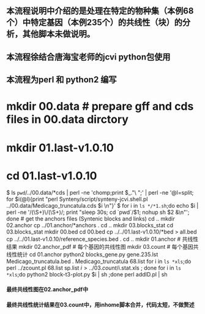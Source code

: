 ## 本流程说明中介绍的是处理在特定的物种集（本例68个）中特定基因（本例235个）的共线性（块）的分析，其他脚本未做说明。
## 本流程徐结合唐海宝老师的jcvi python包使用
## 本流程为perl 和 python2 编写

# mkdir 00.data # prepare gff and cds files in 00.data dirctory
# mkdir 01.last-v1.0.10
# cd 01.last-v1.0.10
$ ls `pwd`/../00.data/*cds | perl -ne 'chomp;print $_."\ ";' | perl -ne '@l=split; for $i(@l){print "perl Synteny/script/synteny-jcvi.shell.pl ../00.data/Medicago_truncatula.cds $i \n"}'
$ for i in `ls */*1.sh`;do echo $i | perl -ne '/(\S+)\/(\S+)/; print "sleep 30s; cd `pwd`/$1; nohup  sh $2 &\n"'; done    # get the anchors files (Syntenic blocks and links)
cd ..
mkdir 02.anchor
cp ../01.anchor/*anchors .
cd ..
mkdir 03.blocks_stat
cd 03.blocks_stat
mkdir 00.bed
cd 00.bed
cp ../../01.last-v1.0.10/*bed > all.bed
cp ../../01.last-v1.0.10/reference_species.bed .
cd ..
mkdir 01.anchor        # 共线性结果
mkdir 02.anchor_pdf    # 每个基因的共线性图
mkdir 03.count         # 每个基因共线性统计
cd 01.anchor
python2 blocks_gene.py gene.235.lst Medicago_truncatula.bed . Medicago_truncatula 68.list
for i in `ls *xls`;do perl ../zcount.pl 68.list sp.list $i > ../03.count/$i.stat.xls ; done
for i in `ls *xls`;do python2 block-t3-plot.py $i | sh ;done 
perl addID.pl | sh 
#### 最终共线性图在02.anchor_pdf中
#### 最终共线性统计结果在03.count中，用inhome脚本合并，代码太短，不做赘述
